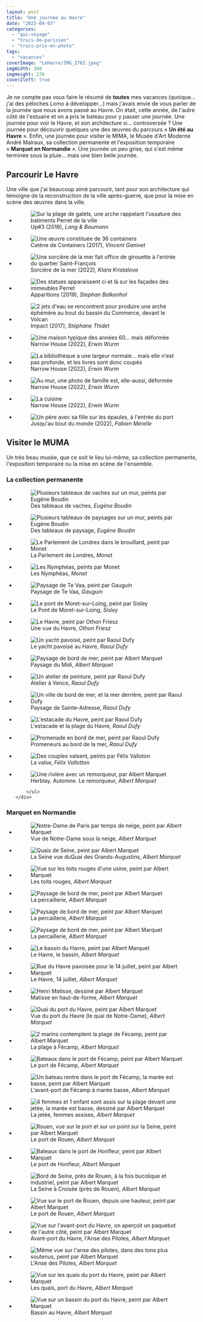 ```yaml
---
layout: post
title: "Une journée au Havre"
date: "2023-09-03"
categories: 
  - "qui-voyage"
  - "trucs-de-parisien"
  - "trucs-pris-en-photo"
tags: 
  - "vacances"
coverImage: "LeHavre/IMG_2782.jpeg"
imgWidth: 360
imgHeight: 270
cover2left: true
---
```


Je ne compte pas vous faire le résumé de <strong>toutes</strong> mes vacances (quoique... j'ai des péloches Lomo à développer...) mais j'avais envie de vous parler de la journée que nous avons passé au Havre. On était, cette année, de l'autre côté de l'estuaire et on a pris le bateau pour y passer une journée. Une journée pour voir le Havre, et son architecture si... controversée&nbsp;? Une journée pour découvrir quelques une des œuvres du parcours «&nbsp;<strong>Un été au Havre</strong>&nbsp;». Enfin, une journée pour visiter le <abbr>MIMA</abbr>, le Musée d'Art Moderne André Malraux, sa collection permanente et l'exposition temporaire «&nbsp;<strong>Marquet en Normandie</strong>&nbsp;». Une journée un peu grise, qui s'est même terminée sous la pluie... mais une bien belle journée.

<h2>Parcourir Le Havre</h2>

<p>Une ville que j'ai beaucoup aimé parcourir, tant pour son architecture qui témoigne de la reconstruction de la ville après-guerre, que pour la mise en scène des œuvres dans la ville.</p>

<div id="havre-slider" class="splide">
	<div class="splide__track">
		<ul class="splide__list">
			<li class="splide__slide"><div class="lightbox">
				<figure>
					<picture>
						<source srcset="/images/2023/09/LeHavre/IMG_2912.webp" type="image/webp">
						<img src="/images/2023/09/LeHavre/IMG_2912.jpeg" alt="Sur la plage de galets, une arche rappelant l'ossature des batiments Perret de la ville">
					</picture>
					<figcaption><span lang="en">Up#3</span> (2018), <em>Lang & Baumann</em></figcaption>
				</figure>
			</div></li>
			<li class="splide__slide"><div class="lightbox">
				<figure>
					<picture>
						<source srcset="/images/2023/09/LeHavre/IMG_2769.webp" type="image/webp">
						<img src="/images/2023/09/LeHavre/IMG_2769.jpeg" alt="Une œuvre constituée de 36 containers">
					</picture>
					<figcaption>Catène de Containers (2017), <em>Vincent Ganivet</em></figcaption>
				</figure>
			</div></li>
			<li class="splide__slide"><div class="lightbox">
				<figure>
					<picture>
						<source srcset="/images/2023/09/LeHavre/IMG_2852.webp" type="image/webp">
						<img src="/images/2023/09/LeHavre/IMG_2852.jpeg" alt="Une sorcière de la mer fait office de girouette à l'entrée du quartier Saint-François">
					</picture>
					<figcaption>Sorcière de la mer (2022), <em>Klara Kristalova</em></figcaption>
				</figure>
			</div></li>
			<li class="splide__slide"><div class="lightbox">
				<figure>
					<picture>
						<source srcset="/images/2023/09/LeHavre/IMG_2862.webp" type="image/webp">
						<img src="/images/2023/09/LeHavre/IMG_2862.jpeg" alt="Des statues apparaissent ci et là sur les façades des immeubles Perret">
					</picture>
					<figcaption>Apparitions (2019), <em>Stephan Balkenhol</em></figcaption>
				</figure>
			</div></li>
			<li class="splide__slide"><div class="lightbox">
				<figure>
					<picture>
						<source srcset="/images/2023/09/LeHavre/IMG_2891.webp" type="image/webp">
						<img src="/images/2023/09/LeHavre/IMG_2891.jpeg" alt="2 jets d'eau se rencontrent pour produire une arche éphémère au bout du bassin du Commerce, devant le Volcan">
					</picture>
					<figcaption>Impact (2017), <em>Stéphane Thidet</em></figcaption>
				</figure>
			</div></li>
			<li class="splide__slide"><div class="lightbox">
				<figure>
					<picture>
						<source srcset="/images/2023/09/LeHavre/IMG_2898.webp" type="image/webp">
						<img src="/images/2023/09/LeHavre/IMG_2898.jpeg" alt="Une maison typique des années 60... mais déformée">
					</picture>
					<figcaption><span lang="en">Narrow House</span> (2022), <em>Erwin Wurm</em></figcaption>
				</figure>
			</div></li>
			<li class="splide__slide"><div class="lightbox">
				<figure>
					<picture>
						<source srcset="/images/2023/09/LeHavre/IMG_2900.webp" type="image/webp">
						<img src="/images/2023/09/LeHavre/IMG_2900.jpeg" alt="La bibliothèque a une largeur normale... mais elle n'est pas profonde, et les livres sont donc coupés">
					</picture>
					<figcaption><span lang="en">Narrow House</span> (2022), <em>Erwin Wurm</em></figcaption>
				</figure>
			</div></li>
			<li class="splide__slide"><div class="lightbox">
				<figure>
					<picture>
						<source srcset="/images/2023/09/LeHavre/IMG_2901.webp" type="image/webp">
						<img src="/images/2023/09/LeHavre/IMG_2901.jpeg" alt="Au mur, une photo de famille est, elle-aussi, déformée">
					</picture>
					<figcaption><span lang="en">Narrow House</span> (2022), <em>Erwin Wurm</em></figcaption>
				</figure>
			</div></li>
			<li class="splide__slide"><div class="lightbox">
				<figure>
					<picture>
						<source srcset="/images/2023/09/LeHavre/IMG_2903.webp" type="image/webp">
						<img src="/images/2023/09/LeHavre/IMG_2903.jpeg" alt="La cuisine">
					</picture>
					<figcaption><span lang="en">Narrow House</span> (2022), <em>Erwin Wurm</em></figcaption>
				</figure>
			</div></li>
			<li class="splide__slide"><div class="lightbox">
				<figure>
					<picture>
						<source srcset="/images/2023/09/LeHavre/IMG_2940.webp" type="image/webp">
						<img src="/images/2023/09/LeHavre/IMG_2940.jpeg" alt="Un père avec sa fille sur les épaules, à l'entrée du port">
					</picture>
					<figcaption>Jusqu'au bout du monde (2022), <em>Fabien Mérelle</em></figcaption>
				</figure>
			</div></li>
		</ul>
	</div>
</div>

<h2>Visiter le <abbr>MUMA</abbr></h2>

<p>Un très beau musée, que ce soit le lieu lui-même, sa collection permanente, l'exposition temporaire ou la mise en scène de l'ensemble.</p>

<h3>La collection permanente</h3>

<div id="MUMA-slider" class="splide">
	<div class="splide__track">
		<ul class="splide__list">
			<li class="splide__slide"><div class="lightbox">
				<figure>
					<picture>
						<source srcset="/images/2023/09/LeHavre/IMG_2842.webp" type="image/webp">
						<img src="/images/2023/09/LeHavre/IMG_2842.jpeg" alt="Plusieurs tableaux de vaches sur un mur, peints par Eugène Boudin">
					</picture>
					<figcaption>Des tableaux de vaches, <em>Eugène Boudin</em></figcaption>
				</figure>
			</div></li>
			<li class="splide__slide"><div class="lightbox">
				<figure>
					<picture>
						<source srcset="/images/2023/09/LeHavre/IMG_2848.webp" type="image/webp">
						<img src="/images/2023/09/LeHavre/IMG_2848.jpeg" alt="Plusieurs tableaux de paysages sur un mur, peints par Eugène Boudin">
					</picture>
					<figcaption>Des tableaux de paysage, <em>Eugène Boudin</em></figcaption>
				</figure>
			</div></li>
			<li class="splide__slide"><div class="lightbox">
				<figure>
					<picture>
						<source srcset="/images/2023/09/LeHavre/IMG_2793.webp" type="image/webp">
						<img src="/images/2023/09/LeHavre/IMG_2793.jpeg" alt="Le Parlement de Londres dans le brouillard, peint par Monet">
					</picture>
					<figcaption>La Parlement de Londres, <em>Monet</em></figcaption>
				</figure>
			</div></li>
			<li class="splide__slide"><div class="lightbox">
				<figure>
					<picture>
						<source srcset="/images/2023/09/LeHavre/IMG_2794.webp" type="image/webp">
						<img src="/images/2023/09/LeHavre/IMG_2794.jpeg" alt="Les Nymphéas, peints par Monet">
					</picture>
					<figcaption>Les Nymphéas, <em>Monet</em></figcaption>
				</figure>
			</div></li>
			<li class="splide__slide"><div class="lightbox">
				<figure>
					<picture>
						<source srcset="/images/2023/09/LeHavre/IMG_2798.webp" type="image/webp">
						<img src="/images/2023/09/LeHavre/IMG_2798.jpeg" alt="Paysage de Te Vaa, peint par Gauguin">
					</picture>
					<figcaption>Paysage de Te Vaa, <em>Gauguin</em></figcaption>
				</figure>
			</div></li>
			<li class="splide__slide"><div class="lightbox">
				<figure>
					<picture>
						<source srcset="/images/2023/09/LeHavre/IMG_2799.webp" type="image/webp">
						<img src="/images/2023/09/LeHavre/IMG_2799.jpeg" alt="Le pont de Moret-sur-Loing, peint par Sisley">
					</picture>
					<figcaption>Le Pont de Moret-sur-Loing, <em>Sisley</em></figcaption>
				</figure>
			</div></li>
			<li class="splide__slide"><div class="lightbox">
				<figure>
					<picture>
						<source srcset="/images/2023/09/LeHavre/IMG_2801.webp" type="image/webp">
						<img src="/images/2023/09/LeHavre/IMG_2801.jpeg" alt="Le Havre, peint par Othon Friesz">
					</picture>
					<figcaption>Une vue du Havre, <em>Othon Friesz</em></figcaption>
				</figure>
			</div></li>
			<li class="splide__slide"><div class="lightbox">
				<figure>
					<picture>
						<source srcset="/images/2023/09/LeHavre/IMG_2802.webp" type="image/webp">
						<img src="/images/2023/09/LeHavre/IMG_2802.jpeg" alt="Un yacht pavoisé, peint par Raoul Dufy">
					</picture>
					<figcaption>Le yacht pavoisé au Havre, <em>Raoul Dufy</em></figcaption>
				</figure>
			</div></li>
			<li class="splide__slide"><div class="lightbox">
				<figure>
					<picture>
						<source srcset="/images/2023/09/LeHavre/IMG_2804.webp" type="image/webp">
						<img src="/images/2023/09/LeHavre/IMG_2804.jpeg" alt="Paysage de bord de mer, peint par Albert Marquet">
					</picture>
					<figcaption>Paysage du Midi, <em>Albert Marquet</em></figcaption>
				</figure>
			</div></li>
			<li class="splide__slide"><div class="lightbox">
				<figure>
					<picture>
						<source srcset="/images/2023/09/LeHavre/IMG_2806.webp" type="image/webp">
						<img src="/images/2023/09/LeHavre/IMG_2806.jpeg" alt="Un atelier de peinture, peint par Raoul Dufy">
					</picture>
					<figcaption>Atelier à Vence, <em>Raoul Dufy</em></figcaption>
				</figure>
			</div></li>
			<li class="splide__slide"><div class="lightbox">
				<figure>
					<picture>
						<source srcset="/images/2023/09/LeHavre/IMG_2808.webp" type="image/webp">
						<img src="/images/2023/09/LeHavre/IMG_2808.jpeg" alt="Un ville de bord de mer, et la mer derrière, peint par Raoul Dufy">
					</picture>
					<figcaption>Paysage de Sainte-Adresse, <em>Raoul Dufy</em></figcaption>
				</figure>
			</div></li>
			<li class="splide__slide"><div class="lightbox">
				<figure>
					<picture>
						<source srcset="/images/2023/09/LeHavre/IMG_2809.webp" type="image/webp">
						<img src="/images/2023/09/LeHavre/IMG_2809.jpeg" alt="L'estacade du Havre, peint par Raoul Dufy">
					</picture>
					<figcaption>L'estacade et la plage du Havre, <em>Raoul Dufy</em></figcaption>
				</figure>
			</div></li>
			<li class="splide__slide"><div class="lightbox">
				<figure>
					<picture>
						<source srcset="/images/2023/09/LeHavre/IMG_2809.webp" type="image/webp">
						<img src="/images/2023/09/LeHavre/IMG_2809.jpeg" alt="Promenade en bord de mer, peint par Raoul Dufy">
					</picture>
					<figcaption>Promeneurs au bord de la mer, <em>Raoul Dufy</em></figcaption>
				</figure>
			</div></li>
			<li class="splide__slide"><div class="lightbox">
				<figure>
					<picture>
						<source srcset="/images/2023/09/LeHavre/IMG_2844.webp" type="image/webp">
						<img src="/images/2023/09/LeHavre/IMG_2844.jpeg" alt="Des couples valsent, peints par Félix Valloton">
					</picture>
					<figcaption>La valse, <em>Félix Vallotton</em></figcaption>
				</figure>
			</div></li>
			<li class="splide__slide"><div class="lightbox">
				<figure>
					<picture>
						<source srcset="/images/2023/09/LeHavre/IMG_2846.webp" type="image/webp">
						<img src="/images/2023/09/LeHavre/IMG_2846.jpeg" alt="Une rivière avec un remorqueur, par Albert Marquet">
					</picture>
					<figcaption>Herblay. Automne. Le remorqueur, <em>Albert Marquet</em></figcaption>
				</figure>
			</div></li>


		</ul>
	</div>
</div>

<h3>Marquet en Normandie</h3>

<div id="Marquet-slider" class="splide">
	<div class="splide__track">
		<ul class="splide__list">
			<li class="splide__slide"><div class="lightbox">
				<figure>
					<picture>
						<source srcset="/images/2023/09/LeHavre/IMG_2811.webp" type="image/webp">
						<img src="/images/2023/09/LeHavre/IMG_2811.jpeg" alt="Notre-Dame de Paris par temps de neige, peint par Albert Marquet">
					</picture>
					<figcaption>Vue de Notre-Dame sous la neige, <em>Albert Marquet</em></figcaption>
				</figure>
			</div></li>
			<li class="splide__slide"><div class="lightbox">
				<figure>
					<picture>
						<source srcset="/images/2023/09/LeHavre/IMG_2812.webp" type="image/webp">
						<img src="/images/2023/09/LeHavre/IMG_2812.jpeg" alt="Quais de Seine, peint par Albert Marquet">
					</picture>
					<figcaption>La Seine vue duQuai des Grands-Augustins, <em>Albert Marquet</em></figcaption>
				</figure>
			</div></li>
			<li class="splide__slide"><div class="lightbox">
				<figure>
					<picture>
						<source srcset="/images/2023/09/LeHavre/IMG_2813.webp" type="image/webp">
						<img src="/images/2023/09/LeHavre/IMG_2813.jpeg" alt="Vue sur les toits rouges d'une usine, peint par Albert Marquet">
					</picture>
					<figcaption>Les toits rouges, <em>Albert Marquet</em></figcaption>
				</figure>
			</div></li>
			<li class="splide__slide"><div class="lightbox">
				<figure>
					<picture>
						<source srcset="/images/2023/09/LeHavre/IMG_2815.webp" type="image/webp">
						<img src="/images/2023/09/LeHavre/IMG_2815.jpeg" alt="Paysage de bord de mer, peint par Albert Marquet">
					</picture>
					<figcaption>La percaillerie, <em>Albert Marquet</em></figcaption>
				</figure>
			</div></li>
			<li class="splide__slide"><div class="lightbox">
				<figure>
					<picture>
						<source srcset="/images/2023/09/LeHavre/IMG_2816.webp" type="image/webp">
						<img src="/images/2023/09/LeHavre/IMG_2816.jpeg" alt="Paysage de bord de mer, peint par Albert Marquet">
					</picture>
					<figcaption>La percaillerie, <em>Albert Marquet</em></figcaption>
				</figure>
			</div></li>
			<li class="splide__slide"><div class="lightbox">
				<figure>
					<picture>
						<source srcset="/images/2023/09/LeHavre/IMG_2817.webp" type="image/webp">
						<img src="/images/2023/09/LeHavre/IMG_2817.jpeg" alt="Paysage de bord de mer, peint par Albert Marquet">
					</picture>
					<figcaption>La percaillerie, <em>Albert Marquet</em></figcaption>
				</figure>
			</div></li>
			<li class="splide__slide"><div class="lightbox">
				<figure>
					<picture>
						<source srcset="/images/2023/09/LeHavre/IMG_2818.webp" type="image/webp">
						<img src="/images/2023/09/LeHavre/IMG_2818.jpeg" alt="Le bassin du Havre, peint par Albert Marquet">
					</picture>
					<figcaption>Le Havre, le bassin, <em>Albert Marquet</em></figcaption>
				</figure>
			</div></li>
			<li class="splide__slide"><div class="lightbox">
				<figure>
					<picture>
						<source srcset="/images/2023/09/LeHavre/IMG_2819.webp" type="image/webp">
						<img src="/images/2023/09/LeHavre/IMG_2819.jpeg" alt="Rue du Havre pavoisée pour le 14 juillet, peint par Albert Marquet">
					</picture>
					<figcaption>Le Havre, 14 juillet, <em>Albert Marquet</em></figcaption>
				</figure>
			</div></li>
			<li class="splide__slide"><div class="lightbox">
				<figure>
					<picture>
						<source srcset="/images/2023/09/LeHavre/IMG_2820.webp" type="image/webp">
						<img src="/images/2023/09/LeHavre/IMG_2820.jpeg" alt="Henri Matisse, dessiné par Albert Marquet">
					</picture>
					<figcaption>Matisse en haut-de-forme, <em>Albert Marquet</em></figcaption>
				</figure>
			</div></li>
			<li class="splide__slide"><div class="lightbox">
				<figure>
					<picture>
						<source srcset="/images/2023/09/LeHavre/IMG_2824.webp" type="image/webp">
						<img src="/images/2023/09/LeHavre/IMG_2824.jpeg" alt="Quai du port du Havre, peint par Albert Marquet">
					</picture>
					<figcaption>Vue du port du Havre (le quai de Notre-Dame), <em>Albert Marquet</em></figcaption>
				</figure>
			</div></li>
			<li class="splide__slide"><div class="lightbox">
				<figure>
					<picture>
						<source srcset="/images/2023/09/LeHavre/IMG_2826.webp" type="image/webp">
						<img src="/images/2023/09/LeHavre/IMG_2826.jpeg" alt="2 marins contemplent la plage de Fécamp, peint par Albert Marquet">
					</picture>
					<figcaption>La plage à Fécamp, <em>Albert Marquet</em></figcaption>
				</figure>
			</div></li>
			<li class="splide__slide"><div class="lightbox">
				<figure>
					<picture>
						<source srcset="/images/2023/09/LeHavre/IMG_2827.webp" type="image/webp">
						<img src="/images/2023/09/LeHavre/IMG_2827.jpeg" alt="Bateaux dans le port de Fécamp, peint par Albert Marquet">
					</picture>
					<figcaption>Le port de Fécamp, <em>Albert Marquet</em></figcaption>
				</figure>
			</div></li>
			<li class="splide__slide"><div class="lightbox">
				<figure>
					<picture>
						<source srcset="/images/2023/09/LeHavre/IMG_2828.webp" type="image/webp">
						<img src="/images/2023/09/LeHavre/IMG_2828.jpeg" alt="Un bateau rentre dans le port de Fécamp, la marée est basse, peint par Albert Marquet">
					</picture>
					<figcaption>L'avant-port de Fécamp à marée basse, <em>Albert Marquet</em></figcaption>
				</figure>
			</div></li>
			<li class="splide__slide"><div class="lightbox">
				<figure>
					<picture>
						<source srcset="/images/2023/09/LeHavre/IMG_2829.webp" type="image/webp">
						<img src="/images/2023/09/LeHavre/IMG_2829.jpeg" alt="4 femmes et 1 enfant sont assis sur la plage devant une jetée, la marée est basse, dessiné par Albert Marquet">
					</picture>
					<figcaption>La jetée, femmes assises, <em>Albert Marquet</em></figcaption>
				</figure>
			</div></li>
			<li class="splide__slide"><div class="lightbox">
				<figure>
					<picture>
						<source srcset="/images/2023/09/LeHavre/IMG_2830.webp" type="image/webp">
						<img src="/images/2023/09/LeHavre/IMG_2830.jpeg" alt="Rouen, vue sur le port et sur un point sur la Seine, peint par Albert Marquet">
					</picture>
					<figcaption>Le port de Rouen, <em>Albert Marquet</em></figcaption>
				</figure>
			</div></li>
			<li class="splide__slide"><div class="lightbox">
				<figure>
					<picture>
						<source srcset="/images/2023/09/LeHavre/IMG_2831.webp" type="image/webp">
						<img src="/images/2023/09/LeHavre/IMG_2831.jpeg" alt="Bateaux dans le port de Honfleur, peint par Albert Marquet">
					</picture>
					<figcaption>Le port de Honfleur, <em>Albert Marquet</em></figcaption>
				</figure>
			</div></li>
			<li class="splide__slide"><div class="lightbox">
				<figure>
					<picture>
						<source srcset="/images/2023/09/LeHavre/IMG_2833.webp" type="image/webp">
						<img src="/images/2023/09/LeHavre/IMG_2833.jpeg" alt="Bord de Seine, près de Rouen, à la fois bucolique et industriel, peint par Albert Marquet">
					</picture>
					<figcaption>La Seine à Croisée (près de Rouen), <em>Albert Marquet</em></figcaption>
				</figure>
			</div></li>
			<li class="splide__slide"><div class="lightbox">
				<figure>
					<picture>
						<source srcset="/images/2023/09/LeHavre/IMG_2834.webp" type="image/webp">
						<img src="/images/2023/09/LeHavre/IMG_2834.jpeg" alt="Vue sur le port de Rouen, depuis une hauteur, peint par Albert Marquet">
					</picture>
					<figcaption>Le port de Rouen, <em>Albert Marquet</em></figcaption>
				</figure>
			</div></li>
			<li class="splide__slide"><div class="lightbox">
				<figure>
					<picture>
						<source srcset="/images/2023/09/LeHavre/IMG_2835.webp" type="image/webp">
						<img src="/images/2023/09/LeHavre/IMG_2835.jpeg" alt="Vue sur l'avant-port du Havre, on aperçoit un paquebot de l'autre côté, peint par Albert Marquet">
					</picture>
					<figcaption>Avant-port du Havre, l'Anse des Pilotes, <em>Albert Marquet</em></figcaption>
				</figure>
			</div></li>
			<li class="splide__slide"><div class="lightbox">
				<figure>
					<picture>
						<source srcset="/images/2023/09/LeHavre/IMG_2836.webp" type="image/webp">
						<img src="/images/2023/09/LeHavre/IMG_2836.jpeg" alt="Même vue sur l'anse des pilotes, dans des tons plus soutenus, peint par Albert Marquet">
					</picture>
					<figcaption>L'Anse des Pilotes, <em>Albert Marquet</em></figcaption>
				</figure>
			</div></li>
			<li class="splide__slide"><div class="lightbox">
				<figure>
					<picture>
						<source srcset="/images/2023/09/LeHavre/IMG_2837.webp" type="image/webp">
						<img src="/images/2023/09/LeHavre/IMG_2837.jpeg" alt="Vue sur les quais du port du Havre, peint par Albert Marquet">
					</picture>
					<figcaption>Les quais, port du Havre, <em>Albert Marquet</em></figcaption>
				</figure>
			</div></li>
			<li class="splide__slide"><div class="lightbox">
				<figure>
					<picture>
						<source srcset="/images/2023/09/LeHavre/IMG_2839.webp" type="image/webp">
						<img src="/images/2023/09/LeHavre/IMG_2839.jpeg" alt="Vue sur un bassin du port du Havre, peint par Albert Marquet">
					</picture>
					<figcaption>Bassin au Havre, <em>Albert Marquet</em></figcaption>
				</figure>
			</div></li>
		</ul>
	</div>
</div>
